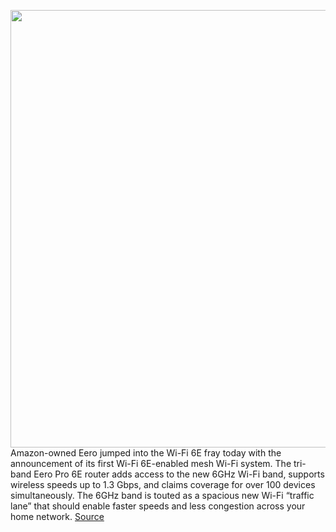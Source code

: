 <img src='https://cdn.vox-cdn.com/thumbor/3Hps3ofbsQqA3WhznNrxKz9X6cU=/0x0:3000x2000/1200x800/filters:focal(1260x760:1740x1240)/cdn.vox-cdn.com/uploads/chorus_image/image/70660969/eeroPro6E_office__1_.0.jpg' width='700px' /><br/>
Amazon-owned Eero jumped into the Wi-Fi 6E fray today with the announcement of its first Wi-Fi 6E-enabled mesh Wi-Fi system. The tri-band Eero Pro 6E router adds access to the new 6GHz Wi-Fi band, supports wireless speeds up to 1.3 Gbps, and claims coverage for over 100 devices simultaneously. The 6GHz band is touted as a spacious new Wi-Fi “traffic lane” that should enable faster speeds and less congestion across your home network.
<a href='https://www.theverge.com/2022/3/23/22991784/eero-pro6e-mesh-wifi-system-price-availability-specs'> Source <a/>